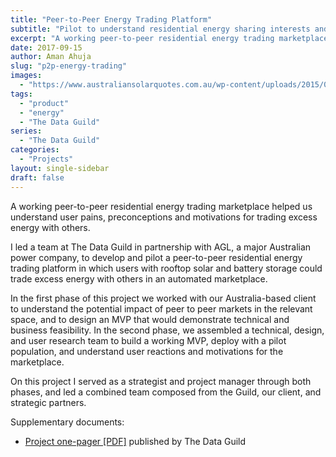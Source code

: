 ```yaml
---
title: "Peer-to-Peer Energy Trading Platform"
subtitle: "Pilot to understand residential energy sharing interests and motivation"
excerpt: "A working peer-to-peer residential energy trading marketplace helped us understand user pains, preconceptions and motivations for trading excess energy with others."
date: 2017-09-15
author: Aman Ahuja
slug: "p2p-energy-trading"
images: 
  - "https://www.australiansolarquotes.com.au/wp-content/uploads/2015/09/8193261049_b1b871542f_k.jpg"
tags:
  - "product"
  - "energy"
  - "The Data Guild"
series: 
  - "The Data Guild"
categories: 
  - "Projects"
layout: single-sidebar
draft: false
---
```

A working peer-to-peer residential energy trading marketplace helped us understand user pains, preconceptions and motivations for trading excess energy with others.

I led a team at The Data Guild in partnership with AGL, a major Australian power company, to develop and pilot a peer-to-peer residential energy trading platform in which users with rooftop solar and battery storage could trade excess energy with others in an automated marketplace.

In the first phase of this project we worked with our Australia-based client to understand the potential impact of peer to peer markets in the relevant space, and to design an MVP that would demonstrate technical and business feasibility. In the second phase, we assembled a technical, design, and user research team to build a working MVP, deploy with a pilot population, and understand user reactions and motivations for the marketplace.

On this project I served as a strategist and project manager through both phases, and led a combined team composed from the Guild, our client, and strategic partners.

Supplementary documents: 
* [Project one-pager \[PDF\]](/media/TDG_CaseStudy_P2P.pdf) published by The Data Guild
